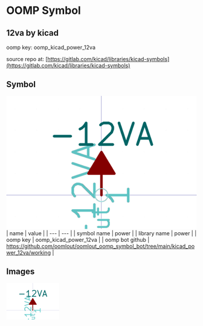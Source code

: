 # OOMP Symbol  
## 12va  by kicad  
  
oomp key: oomp_kicad_power_12va  
  
source repo at: [https://gitlab.com/kicad/libraries/kicad-symbols](https://gitlab.com/kicad/libraries/kicad-symbols)  
## Symbol  
  
[![working.png](working_600.png)](working.png)  
| name | value | 
| --- | --- | 
| symbol name | power | 
| library name | power | 
| oomp key | oomp_kicad_power_12va | 
| oomp bot github | https://github.com/oomlout/oomlout_oomp_symbol_bot/tree/main/kicad_power_12va/working | 
## Images  
  
[![working.png](working_140.png)](working.png)  
